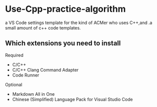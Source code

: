 # Use-Cpp-practice-algorithm
a VS Code settings template for the kind of ACMer who uses C++,and .a small amount of c++ code templates.

## Which extensions you need to install

Required
* C/C++
* C/C++ Clang Command Adapter
* Code Runner

Optional
* Markdown All in One
* Chinese (Simplified) Language Pack for Visual Studio Code